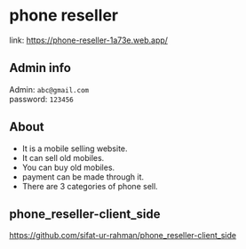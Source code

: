 # phone reseller
link: https://phone-reseller-1a73e.web.app/
## Admin info 
Admin: `abc@gmail.com`\
password: `123456`
## About 
- It is a mobile selling website.
- It can sell old mobiles.
- You can buy old mobiles.
- payment can be made through it.
- There are 3 categories of phone sell.

## phone_reseller-client_side
https://github.com/sifat-ur-rahman/phone_reseller-client_side

